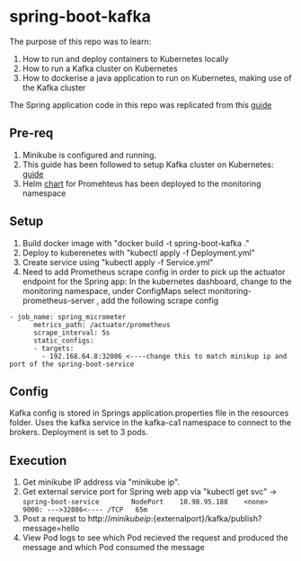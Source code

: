 # spring-boot-kafka

The purpose of this repo was to learn:

1. How to run and deploy containers to Kubernetes locally
2. How to run a Kafka cluster on Kubernetes
3. How to dockerise a java application to run on Kubernetes, making use of the Kafka cluster

The Spring application code in this repo was replicated from this [guide](https://www.confluent.io/blog/apache-kafka-spring-boot-application/)

## Pre-req
1. Minikube is configured and running.
2. This guide has been followed to setup Kafka cluster on Kubernetes: [guide](https://technology.amis.nl/2019/03/24/running-apache-kafka-on-minikube/)
3. Helm [chart](https://github.com/helm/charts/tree/master/stable/prometheus-operator) for Promehteus has been deployed to the monitoring namespace

## Setup
1. Build docker image with "docker build -t spring-boot-kafka ."
2. Deploy to kuberenetes with "kubectl apply -f Deployment.yml"
3. Create service using "kubectl apply -f Service.yml"
4. Need to add Prometheus scrape config in order to pick up the actuator endpoint for the Spring app: In the kubernetes dashboard, change to the monitoring namespace, under ConfigMaps select monitoring-prometheus-server , add the following scrape config 
```
- job_name: spring_micrometer
      metrics_path: /actuator/prometheus
      scrape_interval: 5s
      static_configs:
      - targets: 
        - 192.168.64.8:32086 <----change this to match minikup ip and port of the spring-boot-service
```

## Config
Kafka config is stored in Springs application.properties file in the resources folder. Uses the kafka service in the kafka-ca1 namespace to connect to the brokers.
Deployment is set to 3 pods.

## Execution
1. Get minikube IP address via "minikube ip".
2. Get external service port for Spring web app via "kubectl get svc" -> ```spring-boot-service        NodePort    10.98.95.188    <none>        9000: --->32086<---- /TCP   65m```
3. Post a request to http://${minikubeip}:${externalport}/kafka/publish?message=hello
4. View Pod logs to see which Pod recieved the request and produced the message and which Pod consumed the message
